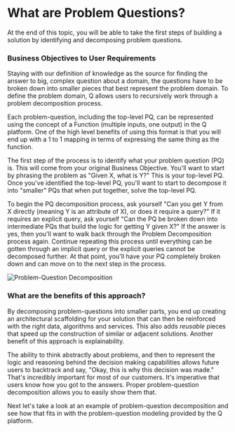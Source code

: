# What are Problem Questions?

At the end of this topic, you will be able to take the first steps of building a solution by identifying and decomposing problem questions.

### Business Objectives to User Requirements

Staying with our definition of knowledge as the source for finding the answer to big, complex question about a domain, the questions have to be broken down into smaller pieces that best represent the problem domain. To define the problem domain, Q allows users to recursively work through a problem decomposition process.

Each problem-question, including the top-level PQ, can be represented using the concept of a Function \(multiple inputs, one output\) in the Q platform. One of the high level benefits of using this format is that you will end up with a 1 to 1 mapping in terms of expressing the same thing as the function. 

The first step of the process is to identify what your problem question \(PQ\) is.  This will come from your original Business Objective.  You'll want to start by phrasing the problem as "Given X, what is Y?"  This is your top-level PQ. Once you've identified the top-level PQ, you'll want to start to decompose it into "smaller" PQs that when put together, solve the top-level PQ.  

To begin the PQ decomposition process, ask yourself "Can you get Y from X directly \(meaning Y is an attribute of X\), or does it require a query?" If it requires an explicit query, ask yourself "Can the PQ be broken down into intermediate PQs that build the logic for getting Y given X?"  If the answer is yes, then you'll want to walk back through the Problem Decomposition process again. Continue repeating this process until everything can be gotten through an implicit query or the explicit queries cannot be decomposed further.  At that point, you'll have your PQ completely broken down and can move on to the next step in the process.

![Problem-Question Decomposition](https://maanaimages.blob.core.windows.net/maana-q-documentation/Product%20Guide/Problem-Question%20Decomposition.png)

### What are the benefits of this approach?

By decomposing problem-questions into smaller parts, you end up creating an architectural scaffolding for your solution that can then be reinforced with the right data, algorithms and services. This also adds _reusable_ pieces that speed up the construction of similar or adjacent solutions. Another benefit of this approach is explainability. 

The ability to think abstractly about problems, and then to represent the logic and reasoning behind the decision making capabilities allows future users to backtrack and say, "Okay, this is why this decision was made." That's incredibly important for most of our customers. It's imperative that users know how you got to the answers. Proper problem-question decomposition allows you to easily show them that.

Next let's take a look at an example of problem-question decomposition and see how that fits in with the problem-question modeling provided by the Q platform.

